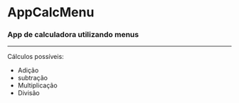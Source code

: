 # AppCalcMenu

### App de calculadora utilizando menus
---
Cálculos possíveis:
- Adição
- subtração
- Multiplicação
- Divisão

